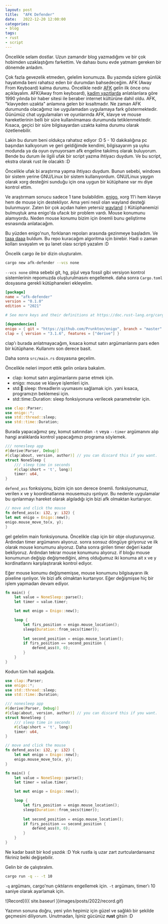 ```yaml
---
layout: post
title:	"AFK Defender"
date:	2022-12-20 12:00:00
categories:
- blog
tags:
- rust
- script
---
```

Öncelikle selam dostlar.
Uzun zamandır blog yazmadığımı ve bir çok hobimden
uzaklaştığımı farkettim.
Ve dahası bunu evde yatmam gereken bir dönemde anladım.

Çok fazla gevezelik etmeden, gelelim konumuza.
Bu yazımda sizlere günlük 
hayatımda beni rahatsız eden bir durumdan bahsedeceğim.
AFK (Away From Keyboard) kalma durumu. 
Öncelikle nedir 
[AFK](https://en.wikipedia.org/wiki/Glossary_of_video_game_terms#AFK) gelin ilk önce onu açıklayalım.
AFK(Away from keyboard), [kadim yazıtlarda](http://www.textfiles.com/fidonet-on-the-internet/878889/fido0619.txt) 
anlatılanlara göre 
1990 yılında bir haber sitesi ile  beraber
internet kültürüne dahil oldu.
AFK, "klavyeden uzakta" anlamına gelen bir kısaltmadır. 
Ne zaman AFK durumunda olacağımız ise uygulamadan uygulamaya fark göstermektedir.
Günümüz chat uygulamaları ve oyunlarında AFK, 
klavye ve mouse hareketlerinin 
belli bir süre kullanılmaması durumunda tetiklenmektedir.
Kısaca, geçici bir süre 
bilgisayardan uzakta kalma durumu olarak özetlenebilir.

Lakin bu durum beni oldukça rahatsız ediyor :D
5 - 10 dakikalığına pc başından kalkıyorum 
ve geri geldiğimde kendimi, 
bilgisayarım ya uyku modunda ya da 
oyun oynuyorsam afk engeline takılmış olarak buluyorum. 
Bende bu durum ile ilgili ufak bir script yazma ihtiyacı duydum.
Ve bu script, ekstra olarak rust ile olacaktı :D

Öncelikle ufak bi araştırma yapma ihtiyacı duydum.
Bunun sebebi, windows bir sistem yerine 
GNU/Linux bir sistem kullanıyordum.
GNU/Linux yaygın olarak xorg desteğini sunduğu 
için ona uygun bir kütüphane
var mı diye kontrol ettim.

Ve araştırmam sonucu sadece 1 tane bulabildim. 
[enigo](https://github.com/enigo-rs/enigo),
xorg 11'i hem klavye hem de mouse için destekliyor. 
Ama yeni nesil olan wayland desteği bulunmuyor. 
Zaten bir çok açıdan halen yetersiz 
[wayland](https://www.cbtnuggets.com/blog/technology/networking/why-use-wayland-versus-x11) :)
Kütüphanemizi bulmuştuk ama 
enigo'da ufacık bir problem vardı. 
Mouse konumunu alamıyordu.
Neden mouse konumu bizim için önemli bunu 
geliştirme esnasında anlatacağım.

Bu yüzden enigo'nun, 
forklanan repoları arasında gezinmeye başladım.
Ve [taaa daaa](https://github.com/Prunkton/enigo) buldum.
Bu repo kuracağım algoritma için birebir.
Hadi o zaman kolları sıvayalım 
ve şu lanet olası scripti yazalım :D


Öncelik cargo ile bir dizin oluşturalım.
```bash
cargo new afk-defender --vcs none
```
`--vcs none` olma sebebi git, hg, pijul veya fossil 
gibi versiyon kontrol sistemlerinin repomuzda 
oluşturulmasını engellemek.
daha sonra `Cargo.toml` dosyasına gerekli 
kütüphaneleri ekleyelim.
```toml
[package]
name = "afk-defender"
version = "0.1.0"
edition = "2021"

# See more keys and their definitions at https://doc.rust-lang.org/cargo/reference/manifest.html

[dependencies]
enigo = { git = "https://github.com/Prunkton/enigo", branch = "master" }
clap = { version = "3.1.6", features = ["derive"] }
```
clap'ı burada anlatmayacağım, 
kısaca komut satırı argümanlarını pars eden bir kütüphane.
Kullanımı son derece basit.

Daha sonra `src/main.rs` dosyasına geçelim.

Öncelikle neleri import ettik gelin onlara bakalım.
- clap: komut satırı argümanlarını parse etmek için.
- enigo: mouse ve klavye işlemleri için.
- std::thread::sleep: threadlerin uyumasını sağlamak için.
yani kısaca, programızın beklemesi için.
- std::time::Duration: sleep fonksiyonuna 
verilecek parametreler için.
```rust
use clap::Parser;
use enigo::*;
use std::thread::sleep;
use std::time::Duration;
```
Burada yapacağımız şey, komut satırından 
`-t` veya `--timer` argümanını alıp 
hangi aralıklarda kontrol yapacağımızı programa söylemek.
```rust
/// nonesleep app
#[derive(Parser, Debug)]
#[clap(about, version, author)] // you can discard this if you want.
struct NoneSleep {
    /// sleep time in seconds
    #[clap(short = 't', long)]
    timer: u64,
}
```
`defend_ass` fonksiyonu, bizim için son derece önemli.
fonksiyonumuz, verilen x ve y koordinatlarına 
mousemuzu ışınlıyor. Bu nedenle uygulamalar bu ışınlanmayı
hareket olarak algıladığı için bizi
afk olmaktan kurtarıyor.
```rust
// move and click the mouse
fn defend_ass(x: i32, y: i32) {
let mut enigo = Enigo::new();
enigo.mouse_move_to(x, y);
}
```
gel gelelim main fonksiyonuna. 
Öncelikle clap için bir obje
oluşturuyoruz. Ardından timer argümanını alıyoruz.
sonra sonsuz döngüye giriyoruz ve 
ilk olarak mouse konumunu alıyoruz. 
Daha sonra girilen timer
değeri kadar bekliyoruz. 
Ardından tekrar mouse konumunu alıyoruz.
if bloğu mouse konumunun 
değişip değişmediğini, almış olduğumuz 
iki konuma ait x ve y kordinatlarını 
karşılaştırarak kontrol ediyor.

Eğer mouse konumu değişmemişse, mouse konumunu
bilgisayarın ilk pixeline ışınlıyor. Ve bizi afk olmaktan
kurtarıyor. Eğer değişmişse hiç bir işlem yapmadan 
devam ediyor.
```rust
fn main() {
    let value = NoneSleep::parse();
    let timer = value.timer;

    let mut enigo = Enigo::new();

    loop {
        let firs_position = enigo.mouse_location();
        sleep(Duration::from_secs(timer));
        
        let second_position = enigo.mouse_location();
        if firs_position == second_position {
            defend_ass(0, 0);
        }
    }
}
```

Kodun tüm hali aşağıda.
```rust
use clap::Parser;
use enigo::*;
use std::thread::sleep;
use std::time::Duration;

/// nonesleep app
#[derive(Parser, Debug)]
#[clap(about, version, author)] // you can discard this if you want.
struct NoneSleep {
    /// sleep time in seconds
    #[clap(short = 't', long)]
    timer: u64,
}

// move and click the mouse
fn defend_ass(x: i32, y: i32) {
    let mut enigo = Enigo::new();
    enigo.mouse_move_to(x, y);
}

fn main() {
    let value = NoneSleep::parse();
    let timer = value.timer;

    let mut enigo = Enigo::new();

    loop {
        let firs_position = enigo.mouse_location();
        sleep(Duration::from_secs(timer));
        
        let second_position = enigo.mouse_location();
        if firs_position == second_position {
            defend_ass(0, 0);
        }
    }
}
```
Ne kadar basit bir kod yazdık :D
Yok rustla iş uzar zart zurtculardansanız
fikriniz belki değişebilir.

Gelin bir de çalıştıralım.
```bash
cargo run -q -- -t 10
```
`-q` argümanı, cargo'nun çıktılarını engellemek için.
`-t` argümanı, timer'ı 10 saniye olarak ayarlamak için.

![Record]({{ site.baseurl }}images/posts/2022/record.gif)

Yazımın sonuna doğru, yeni yılın hepimiz için güzel ve 
sağlıklı bir şekilde geçmesini diliyorum. Unutmadan,
İşiniz gücünüz **rust** gitsin :D

